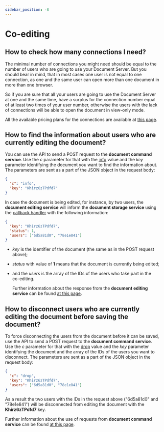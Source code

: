 ```yaml
---
sidebar_position: -8
---
```


# Co-editing

## How to check how many connections I need?

The minimal number of connections you might need should be equal to the number of users who are going to use your Document Server. But you should bear in mind, that in most cases one user is not equal to one connection, as one and the same user can open more than one document in more than one browser.

So if you are sure that all your users are going to use the Document Server at one and the same time, have a surplus for the connection number equal of at least two times of your user number, otherwise the users with the lack of connections will be able to open the document in view-only mode.

All the available pricing plans for the connections are available at [this page](https://www.onlyoffice.com/integration-edition-prices.aspx).

## How to find the information about users who are currently editing the document?

You can use the API to send a POST request to the **document command service**. Use the *c* parameter for that with the [info](../../additional-api/command-service/info.md) value and the *key* parameter identifying the document you want to find the information about. The parameters are sent as a part of the JSON object in the request body:

  ``` json
  {
    "c": "info",
    "key": "Khirz6zTPdfd7"
  }
  ```

In case the document is being edited, for instance, by two users, the **document editing service** will inform the **document storage service** using the [callback handler](../../usage-api/callback-handler.md) with the following information:

  ``` json
  {
    "key": "Khirz6zTPdfd7",
    "status": 1,
    "users": ["6d5a81d0", "78e1e841"]
  }
  ```

- *key* is the identifier of the document (the same as in the POST request above);

- *status* with value of **1** means that the document is currently being edited;

- and the *users* is the array of the IDs of the users who take part in the co-editing.

  Further information about the response from the **document editing service** can be found [at this page](../../usage-api/callback-handler.md).

## How to disconnect users who are currently editing the document before saving the document?

To force disconnecting the users from the document before it can be saved, use the API to send a POST request to the **document command service**. Use the *c* parameter for that with the [drop](../../additional-api/command-service/drop.md) value and the *key* parameter identifying the document and the array of the IDs of the users you want to disconnect. The parameters are sent as a part of the JSON object in the request body:

  ``` json
  {
    "c": "drop",
    "key": "Khirz6zTPdfd7",
    "users": ["6d5a81d0", "78e1e841"]
  }
  ```

As a result the two users with the IDs in the request above ("6d5a81d0" and "78e1e841") will be disconnected from editing the document with the **Khirz6zTPdfd7** key.

Further information about the use of requests from **document command service** can be found [at this page](../../additional-api/command-service/command-service.md).
